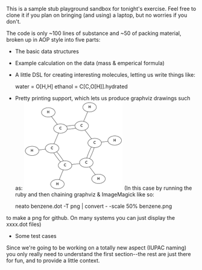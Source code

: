 This is a sample stub playground sandbox for tonight's exercise.  Feel free to clone it if you plan
on bringing (and using) a laptop, but no worries if you don't.

The code is only ~100 lines of substance and ~50 of packing material, broken up in AOP style into five parts:

* The basic data structures
* Example calculation on the data (mass & emperical formula)
* A little DSL for creating interesting molecules, letting us write things like:

    water = O[H,H]
    ethanol = C[C,O[H]].hydrated

* Pretty printing support, which lets us produce graphviz drawings such as:
![benzene](benzene.png)
(In this case by running the ruby and then chaining graphviz & ImageMagick like so:

    neato benzene.dot -T png | convert - -scale 50% benzene.png

to make a png for github.  On many systems you can just display the xxxx.dot files)
* Some test cases

Since we're going to be working on a totally new aspect (IUPAC naming) you only really need to
understand the first section--the rest are just there for fun, and to provide a little context.
